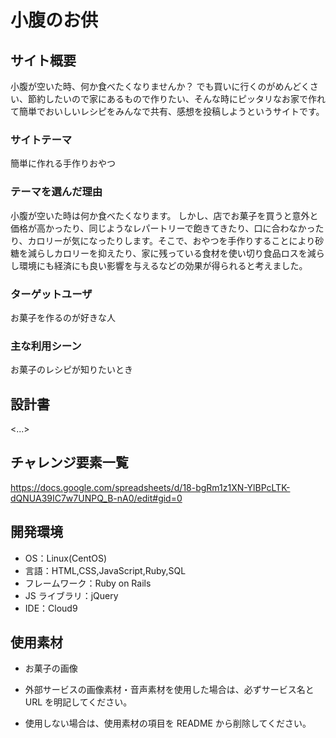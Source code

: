 # 小腹のお供

## サイト概要

小腹が空いた時、何か食べたくなりませんか？
でも買いに行くのがめんどくさい、節約したいので家にあるもので作りたい、そんな時にピッタリなお家で作れて簡単でおいしいレシピをみんなで共有、感想を投稿しようというサイトです。

### サイトテーマ

簡単に作れる手作りおやつ

### テーマを選んだ理由

小腹が空いた時は何か食べたくなります。
しかし、店でお菓子を買うと意外と価格が高かったり、同じようなレパートリーで飽きてきたり、口に合わなかったり、カロリーが気になったりします。そこで、おやつを手作りすることにより砂糖を減らしカロリーを抑えたり、家に残っている食材を使い切り食品ロスを減らし環境にも経済にも良い影響を与えるなどの効果が得られると考えました。

### ターゲットユーザ

お菓子を作るのが好きな人

### 主な利用シーン

お菓子のレシピが知りたいとき

## 設計書

<...>

## チャレンジ要素一覧

https://docs.google.com/spreadsheets/d/18-bgRm1z1XN-YlBPcLTK-dQNUA39IC7w7UNPQ_B-nA0/edit#gid=0

## 開発環境

- OS：Linux(CentOS)
- 言語：HTML,CSS,JavaScript,Ruby,SQL
- フレームワーク：Ruby on Rails
- JS ライブラリ：jQuery
- IDE：Cloud9

## 使用素材

- お菓子の画像

- 外部サービスの画像素材・音声素材を使用した場合は、必ずサービス名と URL を明記してください。
- 使用しない場合は、使用素材の項目を README から削除してください。
